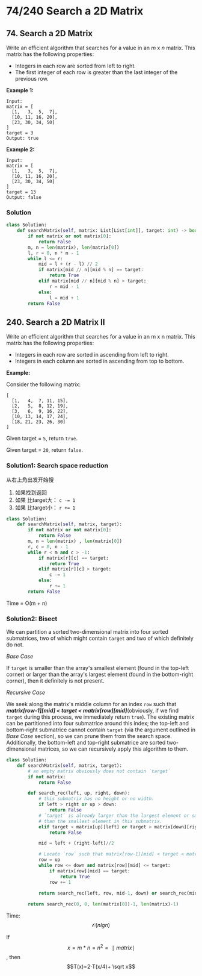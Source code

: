# 74/240 Search a 2D Matrix

## 74. Search a 2D Matrix

Write an efficient algorithm that searches for a value in an _m_ x _n_ matrix. This matrix has the following properties:

* Integers in each row are sorted from left to right.
* The first integer of each row is greater than the last integer of the previous row.

**Example 1:**

```text
Input:
matrix = [
  [1,   3,  5,  7],
  [10, 11, 16, 20],
  [23, 30, 34, 50]
]
target = 3
Output: true
```

**Example 2:**

```text
Input:
matrix = [
  [1,   3,  5,  7],
  [10, 11, 16, 20],
  [23, 30, 34, 50]
]
target = 13
Output: false
```

### Solution

```python
class Solution:
    def searchMatrix(self, matrix: List[List[int]], target: int) -> bool:
        if not matrix or not matrix[0]:
            return False
        m, n = len(matrix), len(matrix[0])
        l, r = 0, n * m - 1
        while l <= r:
            mid = l + (r - l) // 2
            if matrix[mid // n][mid % n] == target:
                return True
            elif matrix[mid // n][mid % n] > target:
                r = mid - 1
            else: 
                l = mid + 1
        return False
```

## 240. Search a 2D Matrix II

Write an efficient algorithm that searches for a value in an m x n matrix. This matrix has the following properties:

* Integers in each row are sorted in ascending from left to right.
* Integers in each column are sorted in ascending from top to bottom.

**Example:**

Consider the following matrix:

```text
[
  [1,   4,  7, 11, 15],
  [2,   5,  8, 12, 19],
  [3,   6,  9, 16, 22],
  [10, 13, 14, 17, 24],
  [18, 21, 23, 26, 30]
]
```

Given target = `5`, return `true`.

Given target = `20`, return `false`.

### Solution1: Search space reduction

从右上角出发开始搜  
1. 如果找到返回  
2. 如果 比target大： `c -= 1`     
3. 如果 比target小： `r += 1`

```python
class Solution:
    def searchMatrix(self, matrix, target):
        if not matrix or not matrix[0]:
            return False
        m, n = len(matrix) , len(matrix[0]) 
        r, c = 0, n - 1
        while r < m and c > -1:
            if matrix[r][c] == target:
                return True
            elif matrix[r][c] > target:
                c -= 1
            else:
                r += 1
        return False
```

Time = O\(m + n\)

### Solution2: Bisect

We can partition a sorted two-dimensional matrix into four sorted submatrices, two of which might contain `target` and two of which definitely do not.

_Base Case_

If `target` is smaller than the array's smallest element \(found in the top-left corner\) or larger than the array's largest element \(found in the bottom-right corner\), then it definitely is not present.

_Recursive Case_

We seek along the matrix's middle column for an index `row` such that _**matrix\[row-1\]\[mid\] &lt; target &lt; matrix\[row\]\[mid\]**_\(obviously, if we find `target` during this process, we immediately return `true`\). The existing matrix can be partitioned into four submatrice around this index; the top-left and bottom-right submatrice cannot contain `target` \(via the argument outlined in _Base Case_ section\), so we can prune them from the search space. Additionally, the bottom-left and top-right submatrice are sorted two-dimensional matrices, so we can recursively apply this algorithm to them.

```python
class Solution:
    def searchMatrix(self, matrix, target):
        # an empty matrix obviously does not contain `target`
        if not matrix:
            return False

        def search_rec(left, up, right, down):
            # this submatrix has no height or no width.
            if left > right or up > down:
                return False
            # `target` is already larger than the largest element or smaller
            # than the smallest element in this submatrix.
            elif target < matrix[up][left] or target > matrix[down][right]:
                return False

            mid = left + (right-left)//2

            # Locate `row` such that matrix[row-1][mid] < target < matrix[row][mid]
            row = up
            while row <= down and matrix[row][mid] <= target:
                if matrix[row][mid] == target:
                    return True
                row += 1
            
            return search_rec(left, row, mid-1, down) or search_rec(mid+1, up, right, row-1)

        return search_rec(0, 0, len(matrix[0])-1, len(matrix)-1)
```

Time: $$\mathcal{O}(nlgn)$$

If $$x= m*n = n^2 =∣matrix∣$$, then  $$T(x)=2⋅T(x/4)+ \sqrt x​$$

